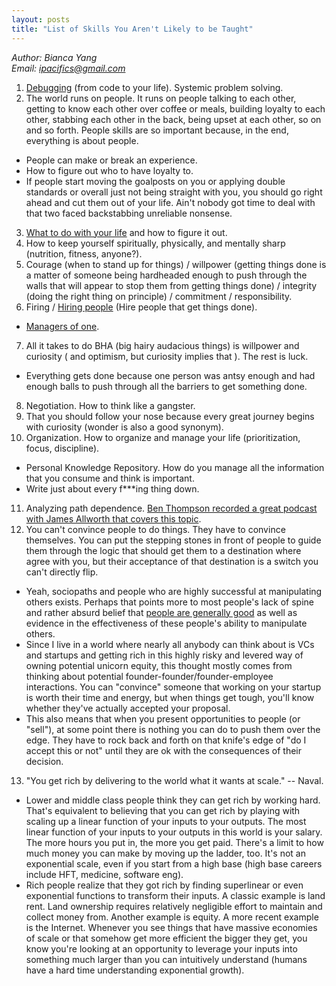 ```yaml
---
layout: posts
title: "List of Skills You Aren't Likely to be Taught"
---
```

*Author: Bianca Yang*<br>
*Email: <a href="mailto:ipacifics@gmail.com?subject=Hello from the XDRT Blog">ipacifics@gmail.com</a>*<br>

1. [Debugging](https://danluu.com/anon-benchmark/) (from code to your life).
Systemic problem solving.
2. The world runs on people. It runs on people talking to each other, getting
to know each other over coffee or meals, building loyalty to each other,
stabbing each other in the back, being upset at each other, so on and so forth.
People skills are so important because, in the end, everything is about people.
  * People can make or break an experience.
  * How to figure out who to have loyalty to.
  * If people start moving the goalposts on you or applying double standards or
  overall just not being straight with you, you should go right ahead and cut
  them out of your life. Ain't nobody got time to deal with that two faced
  backstabbing unreliable nonsense.
3. [What to do with your life](http://www.windsweptsoftware.net/rickoverthoughts.pdf)
and how to figure it out.
4. How to keep yourself spiritually, physically, and mentally sharp (nutrition,
fitness, anyone?).
5. Courage (when to stand up for things) / willpower (getting things done is a
matter of someone being hardheaded enough to push through the walls that will
appear to stop them from getting things done) / integrity (doing the right
thing on principle) / commitment / responsibility.
6. Firing / [Hiring people](https://nav.al/build-a-team-that-ships) (Hire people
that get things done).
  * [Managers of one](https://signalvnoise.com/posts/1430-hire-managers-of-one).
7. All it takes to do BHA (big hairy audacious things) is willpower and
curiosity ( and optimism, but curiosity implies that ). The rest is luck.
 * Everything gets done because one person was antsy enough and had enough
balls to push through all the barriers to get something done.
8. Negotiation. How to think like a gangster.
9. That you should follow your nose because every great journey begins with
curiosity (wonder is also a good synonym).
10. Organization. How to organize and manage your life (prioritization, focus, discipline).
 * Personal Knowledge Repository. How do you manage all the information that you
 consume and think is important.
 * Write just about every f\*\*\*ing thing down.
11. Analyzing path dependence. [Ben Thompson recorded a great podcast with
James Allworth that covers this topic](https://stratechery.com/2020/exponent-podcast-the-water-we-swim-in/).
12. You can't convince people to do things. They have to convince themselves.
You can put the stepping stones in front of people to guide them through the
logic that should get them to a destination where agree with you, but their
acceptance of that destination is a switch you can't directly flip.
 * Yeah, sociopaths and people who are highly successful at manipulating
 others exists. Perhaps that points more to most people's lack of spine and
 rather absurd belief that [people are generally good](http://www.youtube.com/watch?v=iRleB034EC8&t=1m55s)
 as well as evidence in the effectiveness of these people's ability to
 manipulate others.
 * Since I live in a world where nearly all anybody can think about is VCs and
 startups and getting rich in this highly risky and levered way of owning
 potential unicorn equity, this thought mostly comes from thinking about
 potential founder-founder/founder-employee interactions. You can "convince"
 someone that working on your startup is worth their time and energy, but when
 things get tough, you'll know whether they've actually accepted your proposal.
 * This also means that when you present opportunities to people (or "sell"), at
 some point there is nothing you can do to push them over the edge. They have to
 rock back and forth on that knife's edge of "do I accept this or not" until
 they are ok with the consequences of their decision.
13. "You get rich by delivering to the world what it wants at scale." -- Naval.
 * Lower and middle class people think they can get rich by working hard.
That's equivalent to believing that you can get rich by playing with scaling up
a linear function of your inputs to your outputs. The most linear function of
your inputs to your outputs in this world is your salary. The more hours you put
in, the more you get paid. There's a limit to how much money you can make by
moving up the ladder, too. It's not an exponential scale, even if you start from
a high base (high base careers include HFT, medicine, software eng).
 * Rich people realize that they got rich by finding superlinear or even
exponential functions to transform their inputs. A classic example is land rent.
Land ownership requires relatively negligible effort to maintain and collect
money from. Another example is equity. A more recent example is the Internet.
Whenever you see things that have massive economies of scale or that somehow
get more efficient the bigger they get, you know you're looking at an
opportunity to leverage your inputs into something much larger than you can
intuitively understand (humans have a hard time understanding exponential
growth).
